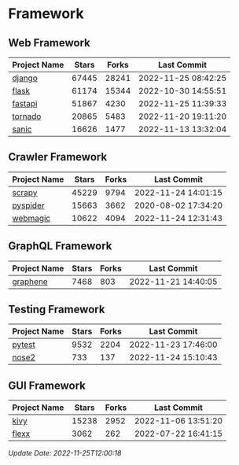 # Framework

## Web Framework
| Project Name | Stars | Forks | Last Commit |
| ------------ | ----- | ----- | ----------- |
| [django](https://github.com/django/django) | 67445 | 28241 | 2022-11-25 08:42:25 |
| [flask](https://github.com/pallets/flask) | 61174 | 15344 | 2022-10-30 14:55:51 |
| [fastapi](https://github.com/tiangolo/fastapi) | 51867 | 4230 | 2022-11-25 11:39:33 |
| [tornado](https://github.com/tornadoweb/tornado) | 20865 | 5483 | 2022-11-20 19:11:20 |
| [sanic](https://github.com/sanic-org/sanic) | 16626 | 1477 | 2022-11-13 13:32:04 |

## Crawler Framework
| Project Name | Stars | Forks | Last Commit |
| ------------ | ----- | ----- | ----------- |
| [scrapy](https://github.com/scrapy/scrapy) | 45229 | 9794 | 2022-11-24 14:01:15 |
| [pyspider](https://github.com/binux/pyspider) | 15663 | 3662 | 2020-08-02 17:34:20 |
| [webmagic](https://github.com/code4craft/webmagic) | 10622 | 4094 | 2022-11-24 12:31:43 |

## GraphQL Framework
| Project Name | Stars | Forks | Last Commit |
| ------------ | ----- | ----- | ----------- |
| [graphene](https://github.com/graphql-python/graphene) | 7468 | 803 | 2022-11-21 14:40:05 |

## Testing Framework
| Project Name | Stars | Forks | Last Commit |
| ------------ | ----- | ----- | ----------- |
| [pytest](https://github.com/pytest-dev/pytest) | 9532 | 2204 | 2022-11-23 17:46:00 |
| [nose2](https://github.com/nose-devs/nose2) | 733 | 137 | 2022-11-24 15:10:43 |

## GUI Framework
| Project Name | Stars | Forks | Last Commit |
| ------------ | ----- | ----- | ----------- |
| [kivy](https://github.com/kivy/kivy) | 15238 | 2952 | 2022-11-06 13:51:20 |
| [flexx](https://github.com/flexxui/flexx) | 3062 | 262 | 2022-07-22 16:41:15 |

*Update Date: 2022-11-25T12:00:18*